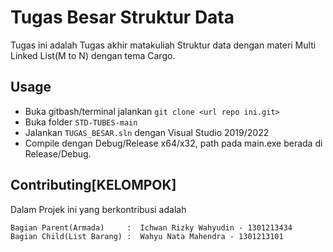 # Tugas Besar Struktur Data

Tugas ini adalah Tugas akhir matakuliah Struktur data dengan materi Multi Linked List(M to N) dengan tema Cargo.

## Usage
- Buka gitbash/terminal jalankan ```git clone <url repo ini.git>```
- Buka folder ```STD-TUBES-main```
- Jalankan ```TUGAS_BESAR.sln``` dengan Visual Studio 2019/2022
- Compile dengan Debug/Release x64/x32, path pada main.exe berada di Release/Debug.

## Contributing[KELOMPOK]
Dalam Projek ini yang berkontribusi adalah
```
Bagian Parent(Armada)     :  Ichwan Rizky Wahyudin - 1301213434
Bagian Child(List Barang) :  Wahyu Nata Mahendra - 1301213101
```

